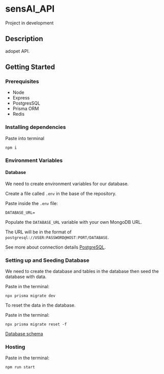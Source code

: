 # sensAI_API

Project in development

## Description

adopet API.

## Getting Started

### Prerequisites

- Node
- Express
- PostgresSQL
- Prisma ORM
- Redis

### Installing dependencies

Paste into terminal

```
npm i
```

### Environment Variables

#### Database

We need to create environment variables for our database.

Create a file called `.env` in the base of the repository.

Paste inside the `.env` file:

```
DATABASE_URL=
```

Populate the `DATABASE_URL` variable with your own MongoDB URL.

The URL will be in the format of `postgresql://USER:PASSWORD@HOST:PORT/DATABASE`.

See more about connection details [PostgreSQL](https://www.prisma.io/docs/concepts/database-connectors/postgresql).

### Setting up and Seeding Database

We need to create the database and tables in the database then seed the database with data.

Paste in the terminal:

```
npx prisma migrate dev
```

To reset the data in the database.

Paste in the terminal:

```
npx prisma migrate reset -f
```

[Database schema](https://whimsical.com/adopet-RrxjyDRcVHzmjPcm9gQq8d)

### Hosting

Paste in the terminal:

```
npm run start
```
